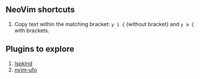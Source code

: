 ## NeoVim shortcuts

1. Copy text within the matching bracket: `y i {` (without bracket) and `y a {` with brackets.

## Plugins to explore

1. [lspkind](https://github.com/onsails/lspkind.nvim)
2. [nvim-ufo](https://github.com/kevinhwang91/nvim-ufo)
